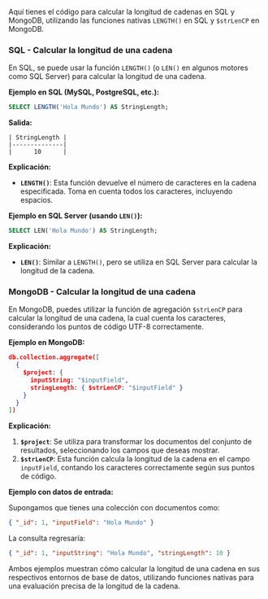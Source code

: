 Aquí tienes el código para calcular la longitud de cadenas en SQL y MongoDB, utilizando las funciones nativas `LENGTH()` en SQL y `$strLenCP` en MongoDB.

### SQL - Calcular la longitud de una cadena

En SQL, se puede usar la función `LENGTH()` (o `LEN()` en algunos motores como SQL Server) para calcular la longitud de una cadena.

**Ejemplo en SQL (MySQL, PostgreSQL, etc.):**

```sql
SELECT LENGTH('Hola Mundo') AS StringLength;
```

**Salida:**
```
| StringLength |
|--------------|
|      10      |
```

**Explicación:**
- **`LENGTH()`**: Esta función devuelve el número de caracteres en la cadena especificada. Toma en cuenta todos los caracteres, incluyendo espacios.

**Ejemplo en SQL Server (usando `LEN()`):**

```sql
SELECT LEN('Hola Mundo') AS StringLength;
```

**Explicación:**
- **`LEN()`**: Similar a `LENGTH()`, pero se utiliza en SQL Server para calcular la longitud de la cadena.

### MongoDB - Calcular la longitud de una cadena

En MongoDB, puedes utilizar la función de agregación `$strLenCP` para calcular la longitud de una cadena, la cual cuenta los caracteres, considerando los puntos de código UTF-8 correctamente.

**Ejemplo en MongoDB:**

```json
db.collection.aggregate([
  {
    $project: {
      inputString: "$inputField",
      stringLength: { $strLenCP: "$inputField" }
    }
  }
])
```

**Explicación:**
1. **`$project`**: Se utiliza para transformar los documentos del conjunto de resultados, seleccionando los campos que deseas mostrar.
2. **`$strLenCP`**: Esta función calcula la longitud de la cadena en el campo `inputField`, contando los caracteres correctamente según sus puntos de código.

**Ejemplo con datos de entrada:**

Supongamos que tienes una colección con documentos como:

```json
{ "_id": 1, "inputField": "Hola Mundo" }
```

La consulta regresaría:

```json
{ "_id": 1, "inputString": "Hola Mundo", "stringLength": 10 }
```

Ambos ejemplos muestran cómo calcular la longitud de una cadena en sus respectivos entornos de base de datos, utilizando funciones nativas para una evaluación precisa de la longitud de la cadena.